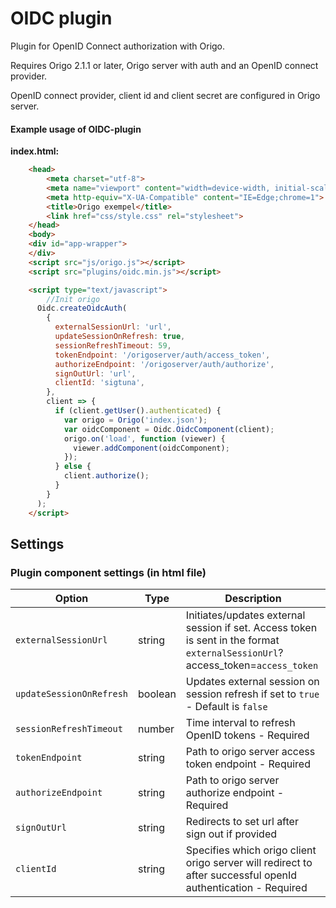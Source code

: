 # OIDC plugin
Plugin for OpenID Connect authorization with Origo.

Requires Origo 2.1.1 or later, Origo server with auth and an OpenID connect provider.

OpenID connect provider, client id and client secret are configured in Origo server.

#### Example usage of OIDC-plugin

**index.html:**
```html
    <head>
    	<meta charset="utf-8">
    	<meta name="viewport" content="width=device-width, initial-scale=1.0, user-scalable=no">
    	<meta http-equiv="X-UA-Compatible" content="IE=Edge;chrome=1">
    	<title>Origo exempel</title>
    	<link href="css/style.css" rel="stylesheet">
    </head>
    <body>
    <div id="app-wrapper">
    </div>
    <script src="js/origo.js"></script>
    <script src="plugins/oidc.min.js"></script>

    <script type="text/javascript">
    	//Init origo
      Oidc.createOidcAuth(
        {
          externalSessionUrl: 'url',
          updateSessionOnRefresh: true,
          sessionRefreshTimeout: 59,
          tokenEndpoint: '/origoserver/auth/access_token',
          authorizeEndpoint: '/origoserver/auth/authorize',
          signOutUrl: 'url',
          clientId: 'sigtuna',
        },
        client => {
          if (client.getUser().authenticated) {
            var origo = Origo('index.json');
            var oidcComponent = Oidc.OidcComponent(client);
            origo.on('load', function (viewer) {
              viewer.addComponent(oidcComponent);
            });
          } else {
            client.authorize();
          }
        }
      );
    </script>
```
## Settings
### Plugin component settings (in html file)
Option | Type | Description
---|---|---
`externalSessionUrl` | string | Initiates/updates external session if set. Access token is sent in the format `externalSessionUrl`?access_token=`access_token`
`updateSessionOnRefresh` | boolean | Updates external session on session refresh if set to `true` - Default is `false`
`sessionRefreshTimeout` | number | Time interval to refresh OpenID tokens - Required
`tokenEndpoint` | string | Path to origo server access token endpoint - Required
`authorizeEndpoint` | string | Path to origo server authorize endpoint - Required
`signOutUrl` | string | Redirects to set url after sign out if provided
`clientId` | string | Specifies which origo client origo server will redirect to after successful openId authentication - Required
